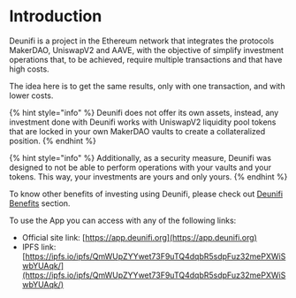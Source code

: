 # Introduction

Deunifi is a project in the Ethereum network that integrates the protocols MakerDAO, UniswapV2 and AAVE, with the objective of simplify investment operations that, to be achieved, require multiple transactions and that have high costs.

The idea here is to get the same results, only with one transaction, and with lower costs.

{% hint style="info" %}
Deunifi does not offer its own assets, instead, any investment done with Deunifi works with UniswapV2 liquidity pool tokens that are locked in your own MakerDAO vaults to create a collateralized position.
{% endhint %}

{% hint style="info" %}
Additionally, as a security measure, Deunifi was designed to not be able to perform operations with your vaults and your tokens. This way, your investments are yours and only yours.
{% endhint %}

To know other benefits of investing using Deunifi, please check out [Deunifi Benefits](core-concepts/deunifi-investments-benefits.md) section.

To use the App you can access with any of the following links:

* Official site link: [https://app.deunifi.org](https://app.deunifi.org)
* IPFS link: [https://ipfs.io/ipfs/QmWUpZYYwet73F9uTQ4dqbR5sdpFuz32mePXWiSwbYUAqk/](https://ipfs.io/ipfs/QmWUpZYYwet73F9uTQ4dqbR5sdpFuz32mePXWiSwbYUAqk/)



